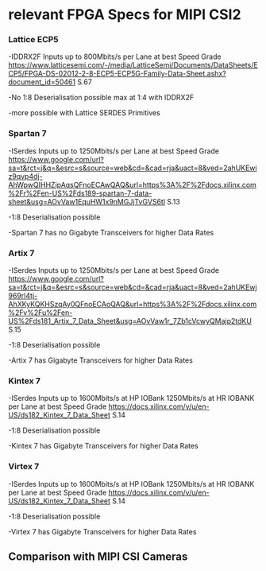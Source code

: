 # relevant FPGA Specs for MIPI CSI2


### Lattice ECP5
  -IDDRX2F Inputs up to 800Mbits/s per Lane at best Speed Grade
   https://www.latticesemi.com/-/media/LatticeSemi/Documents/DataSheets/ECP5/FPGA-DS-02012-2-8-ECP5-ECP5G-Family-Data-Sheet.ashx?document_id=50461 S.67

  -No 1:8 Deserialisation possible max at 1:4 with IDDRX2F

  -more possible with Lattice SERDES Primitives
   

### Spartan 7  
  -ISerdes Inputs up to 1250Mbits/s per Lane at best Speed Grade
   https://www.google.com/url?sa=t&rct=j&q=&esrc=s&source=web&cd=&cad=rja&uact=8&ved=2ahUKEwiz9qvp4dj-AhWpwQIHHZipAqsQFnoECAwQAQ&url=https%3A%2F%2Fdocs.xilinx.com%2Fr%2Fen-US%2Fds189-spartan-7-data-sheet&usg=AOvVaw1EquHW1x9nMGJjTvGVS6tl S.13

   -1:8 Deserialisation possible

   -Spartan 7 has no Gigabyte Transceivers for higher Data Rates


### Artix 7
  -ISerdes Inputs up to 1250Mbits/s per Lane at best Speed Grade
    https://www.google.com/url?sa=t&rct=j&q=&esrc=s&source=web&cd=&cad=rja&uact=8&ved=2ahUKEwj969rl4tj-AhXKyKQKHSzqAy0QFnoECAoQAQ&url=https%3A%2F%2Fdocs.xilinx.com%2Fv%2Fu%2Fen-US%2Fds181_Artix_7_Data_Sheet&usg=AOvVaw1r_7Zb1cVcwyQMajp2tdKU S.15

   -1:8 Deserialisation possible

   -Artix 7 has  Gigabyte Transceivers for higher Data Rates

### Kintex 7
  -ISerdes Inputs up to 1600Mbits/s at HP IOBank 1250Mbits/s at HR IOBANK per Lane at best Speed Grade
    https://docs.xilinx.com/v/u/en-US/ds182_Kintex_7_Data_Sheet S.14

   -1:8 Deserialisation possible

   -Kintex 7 has  Gigabyte Transceivers for higher Data Rates

### Virtex 7
  -ISerdes Inputs up to 1600Mbits/s at HP IOBank 1250Mbits/s at HR IOBANK per Lane at best Speed Grade
    https://docs.xilinx.com/v/u/en-US/ds182_Kintex_7_Data_Sheet S.14

   -1:8 Deserialisation possible

   -Virtex 7 has  Gigabyte Transceivers for higher Data Rates


## Comparison with MIPI CSI Cameras